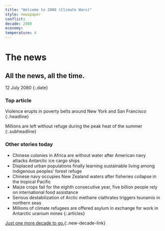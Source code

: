 ```yaml
---
title: "Welcome to 2080 (Climate Wars)"
style: newspaper
conflict: 
decade: 2080
economy: 
temperature: 4
---
```


# The news

## All the news, all the time.

12 July 2080
{:.date}

### Top article

Violence erupts in poverty belts around New York and San Francisco
{:.headline}

Millions are left without refuge during the peak heat of the summer
{:.subheadline}

### Other stories today

- Chinese colonies in Africa are without water after American navy attacks Antarctic ice cargo ships
- Displaced urban populations finally learning sustainable living among indigenous peoples’ forest refuge
- Chinese navy occupies New Zealand waters after fisheries collapse in the tropical Pacific
- Maize crops fail for the eighth consecutive year, five billion people rely on international food assistance
- Serious destabilization of Arctic methane clathrates triggers tsunamis in northern seas
- Millions of climate refugees are offered asylum in exchange for work in Antarctic uranium mines
{:.articles}

[Just one more decade to go.](chapter_death-cults.html){:.new-decade-link}
